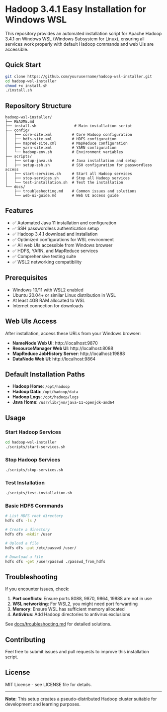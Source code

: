 # Hadoop 3.4.1 Easy Installation for Windows WSL

This repository provides an automated installation script for Apache Hadoop 3.4.1 on Windows WSL (Windows Subsystem for Linux), ensuring all services work properly with default Hadoop commands and web UIs are accessible.

## Quick Start

```bash
git clone https://github.com/yourusername/hadoop-wsl-installer.git
cd hadoop-wsl-installer
chmod +x install.sh
./install.sh
```

## Repository Structure

```
hadoop-wsl-installer/
├── README.md
├── install.sh                 # Main installation script
├── config/
│   ├── core-site.xml         # Core Hadoop configuration
│   ├── hdfs-site.xml         # HDFS configuration
│   ├── mapred-site.xml       # MapReduce configuration
│   ├── yarn-site.xml         # YARN configuration
│   └── hadoop-env.sh         # Environment variables
├── scripts/
│   ├── setup-java.sh         # Java installation and setup
│   ├── setup-ssh.sh          # SSH configuration for passwordless access
│   ├── start-services.sh     # Start all Hadoop services
│   ├── stop-services.sh      # Stop all Hadoop services
│   └── test-installation.sh  # Test the installation
└── docs/
    ├── troubleshooting.md    # Common issues and solutions
    └── web-ui-guide.md       # Web UI access guide
```

## Features

- ✅ Automated Java 11 installation and configuration
- ✅ SSH passwordless authentication setup
- ✅ Hadoop 3.4.1 download and installation
- ✅ Optimized configurations for WSL environment
- ✅ All web UIs accessible from Windows browser
- ✅ HDFS, YARN, and MapReduce services
- ✅ Comprehensive testing suite
- ✅ WSL2 networking compatibility

## Prerequisites

- Windows 10/11 with WSL2 enabled
- Ubuntu 20.04+ or similar Linux distribution in WSL
- At least 4GB RAM allocated to WSL
- Internet connection for downloads

## Web UIs Access

After installation, access these URLs from your Windows browser:

- **NameNode Web UI**: http://localhost:9870
- **ResourceManager Web UI**: http://localhost:8088
- **MapReduce JobHistory Server**: http://localhost:19888
- **DataNode Web UI**: http://localhost:9864

## Default Installation Paths

- **Hadoop Home**: `/opt/hadoop`
- **Hadoop Data**: `/opt/hadoop/data`
- **Hadoop Logs**: `/opt/hadoop/logs`
- **Java Home**: `/usr/lib/jvm/java-11-openjdk-amd64`

## Usage

### Start Hadoop Services
```bash
cd hadoop-wsl-installer
./scripts/start-services.sh
```

### Stop Hadoop Services
```bash
./scripts/stop-services.sh
```

### Test Installation
```bash
./scripts/test-installation.sh
```

### Basic HDFS Commands
```bash
# List HDFS root directory
hdfs dfs -ls /

# Create a directory
hdfs dfs -mkdir /user

# Upload a file
hdfs dfs -put /etc/passwd /user/

# Download a file
hdfs dfs -get /user/passwd ./passwd_from_hdfs
```

## Troubleshooting

If you encounter issues, check:

1. **Port conflicts**: Ensure ports 8088, 9870, 9864, 19888 are not in use
2. **WSL networking**: For WSL2, you might need port forwarding
3. **Memory**: Ensure WSL has sufficient memory allocated
4. **Antivirus**: Add Hadoop directories to antivirus exclusions

See [docs/troubleshooting.md](docs/troubleshooting.md) for detailed solutions.

## Contributing

Feel free to submit issues and pull requests to improve this installation script.

## License

MIT License - see LICENSE file for details.

---

**Note**: This setup creates a pseudo-distributed Hadoop cluster suitable for development and learning purposes.